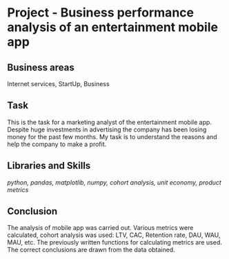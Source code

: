 # Project - Business performance analysis of an entertainment mobile app

## Business areas

Internet services, StartUp, Business

## Task

This is the task for a marketing analyst of the entertainment mobile app. Despite huge investments in advertising the company has been losing money for the past few months. My task is to understand the reasons and help the company to make a profit.

## Libraries and Skills
*python, pandas, matplotlib, numpy, cohort analysis, unit economy, product metrics*

## Conclusion

The analysis of mobile app was carried out. Various metrics were calculated, cohort analysis was used: LTV, CAC, Retention rate, DAU, WAU, MAU, etc. The previously written functions for calculating metrics are used. The correct conclusions are drawn from the data obtained.
